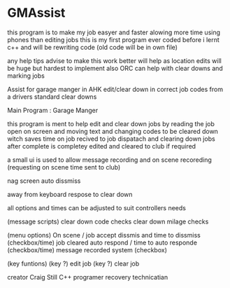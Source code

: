 GMAssist
========

this program is to make my job easyer and faster alowing more time using phones than editing jobs
this is my first program ever coded before i lernt c++ and will be rewriting code (old code will be in own file)

any help tips advise to make this work better will help as location edits will be huge but hardest to implement also ORC can help with clear downs and marking jobs 

Assist for garage manger in AHK edit/clear down in correct job codes from a drivers standard clear downs

Main Program : Garage Manger 

this program is ment to help edit and clear down jobs by reading the job open on screen and moving text and changing codes to be cleared down witch saves time on job recived to job dispatach and clearing down jobs after complete is completey edited and cleared to club if required 

a small ui is used to allow message recording and on scene recoreding (requesting on scene time sent to club) 

nag screen auto dissmiss 

away from keyboard respose to clear down

all options and times can be adjusted to suit controllers needs

(message scripts)
clear down code checks
clear down milage checks

(menu options)
On scene / job accept dissmis and time to dissmiss (checkbox/time)
job cleared auto respond / time to auto responde (checkbox/time)
message recorded system (checkbox)

(key funtions)
(key ?) edit job
(key ?) clear job

creator Craig Still
C++ programer 
recovery technicatian 
